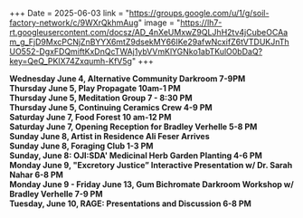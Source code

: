 +++
Date = 2025-06-03
link = "https://groups.google.com/u/1/g/soil-factory-network/c/9WXrQkhmAug"
image = "https://lh7-rt.googleusercontent.com/docsz/AD_4nXeUMxwZ9QLJhH2tv4jCubeOCAam_g_FjD9MxcPCNjZnBYYX6mtZ9dsekMY66IKe29afwNcxifZ6tVTDUKJnThUO552-DgxFDQmiftKxDnQcTWAj1ybVVmKlYGNko1abTKulO0bDaQ?key=QeQ_PKIX74Zxqumh-KfV5g"
+++


**Wednesday June 4, Alternative Community Darkroom 7-9PM**  
**Thursday June 5, Play Propagate 10am-1 PM**  
**Thursday June 5, Meditation Group 7 \- 8:30 PM**  
**Thursday June 5, Continuing Ceramics Crew 4-9 PM**  
**Saturday June 7, Food Forest 10 am-12 PM**  
**Saturday June 7, Opening Reception for Bradley Verhelle 5-8 PM**  
**Sunday June 8, Artist in Residence Ali Feser Arrives**  
**Sunday June 8, Foraging Club 1-3 PM**  
**Sunday, June 8: OJI:SDA' Medicinal Herb Garden Planting 4-6 PM**  
**Monday June 9, "Excretory Justice” Interactive Presentation w/ Dr. Sarah Nahar 6-8 PM**  
**Monday June 9 \- Friday June 13, Gum Bichromate Darkroom Workshop w/ Bradley Verhelle 7-9 PM**  
**Tuesday, June 10, RAGE: Presentations and Discussion 6-8 PM**  

<!--more--\>
